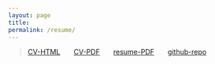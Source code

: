 ```yaml
---
layout: page
title: 
permalink: /resume/
---
```


<!-- Below is a full curriculum vitae. You can also download a PDF version or a resume following the links below.  -->

>[CV-HTML](cv.html)&nbsp;&nbsp;&nbsp;&nbsp;&nbsp;&nbsp;&nbsp;[CV-PDF](https://github.com/MustafaMustafa/curriculum_vitae/raw/master/mustafa_mustafa_cv.pdf)&nbsp;&nbsp;&nbsp;&nbsp;&nbsp;&nbsp;&nbsp;[resume-PDF](mustafa_mustafa_resume.pdf)&nbsp;&nbsp;&nbsp;&nbsp;&nbsp;&nbsp;&nbsp;[github-repo](https://github.com/MustafaMustafa/curriculum_vitae)
